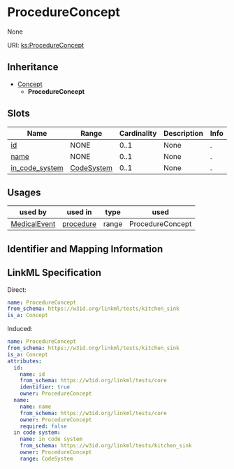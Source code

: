 # ProcedureConcept

None

URI: [ks:ProcedureConcept](https://w3id.org/linkml/tests/kitchen_sink/ProcedureConcept)




## Inheritance

* [Concept](Concept.md)
    * **ProcedureConcept**




## Slots

| Name | Range | Cardinality | Description  | Info |
| ---  | --- | --- | --- | --- |
| [id](id.md) | NONE | 0..1 | None  | . |
| [name](name.md) | NONE | 0..1 | None  | . |
| [in_code_system](in_code_system.md) | [CodeSystem](CodeSystem.md) | 0..1 | None  | . |


## Usages


| used by | used in | type | used |
| ---  | --- | --- | --- |
| [MedicalEvent](MedicalEvent.md) | [procedure](procedure.md) | range | ProcedureConcept |



## Identifier and Mapping Information






## LinkML Specification

<!-- TODO: investigate https://stackoverflow.com/questions/37606292/how-to-create-tabbed-code-blocks-in-mkdocs-or-sphinx -->

Direct:

```yaml
name: ProcedureConcept
from_schema: https://w3id.org/linkml/tests/kitchen_sink
is_a: Concept

```

Induced:

```yaml
name: ProcedureConcept
from_schema: https://w3id.org/linkml/tests/kitchen_sink
is_a: Concept
attributes:
  id:
    name: id
    from_schema: https://w3id.org/linkml/tests/core
    identifier: true
    owner: ProcedureConcept
  name:
    name: name
    from_schema: https://w3id.org/linkml/tests/core
    owner: ProcedureConcept
    required: false
  in code system:
    name: in code system
    from_schema: https://w3id.org/linkml/tests/kitchen_sink
    owner: ProcedureConcept
    range: CodeSystem

```